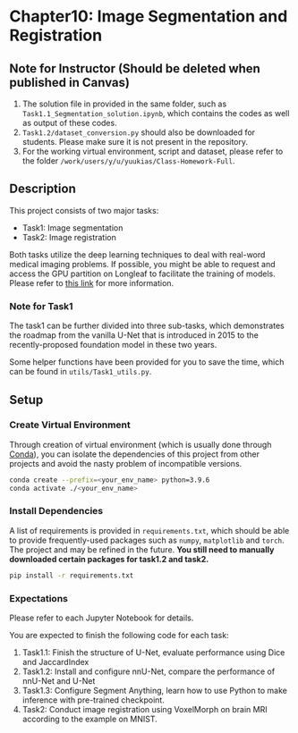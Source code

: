 # Chapter10: Image Segmentation and Registration

## Note for Instructor (Should be deleted when published in Canvas)

1. The solution file in provided in the same folder, such as `Task1.1_Segmentation_solution.ipynb`, which contains the codes as well as output of these codes.
2. `Task1.2/dataset_conversion.py` should also be downloaded for students. Please make sure it is not present in the repository.
3. For the working virtual environment, script and dataset, please refer to the folder `/work/users/y/u/yuukias/Class-Homework-Full`. 

## Description

This project consists of two major tasks: 

+ Task1: Image segmentation 
+ Task2: Image registration

Both tasks utilize the deep learning techniques to deal with real-word medical imaging problems. If possible, you might be able to request and access the GPU partition on Longleaf to facilitate the training of models. Please refer to  [this link](https://help.rc.unc.edu/gpu/) for more information. 

### Note for Task1

The task1 can be further divided into three sub-tasks, which demonstrates the roadmap from the vanilla U-Net that is introduced in 2015 to the recently-proposed foundation model in these two years.

Some helper functions have been provided for you to save the time, which can be found in `utils/Task1_utils.py`.


## Setup

### Create Virtual Environment

Through creation of virtual environment (which is usually done through [Conda](https://anaconda.org/anaconda/conda)), you can isolate the dependencies of this project from other projects and avoid the nasty problem of incompatible versions. 

```bash
conda create --prefix=<your_env_name> python=3.9.6
conda activate ./<your_env_name>
```

### Install Dependencies

A list of requirements is provided in `requirements.txt`, which should be able to provide frequently-used packages such as `numpy`, `matplotlib` and `torch`. The project and may be refined in the future. **You still need to manually downloaded certain packages for task1.2 and task2.**

```bash
pip install -r requirements.txt
```
### Expectations

Please refer to each Jupyter Notebook for details.

You are expected to finish the following code for each task:

1. Task1.1: Finish the structure of U-Net, evaluate performance using Dice and JaccardIndex
2. Task1.2: Install and configure nnU-Net, compare the performance of nnU-Net and U-Net
3. Task1.3: Configure Segment Anything, learn how to use Python to make inference with pre-trained checkpoint.
4. Task2: Conduct image registration using VoxelMorph on brain MRI according to the example on MNIST.
